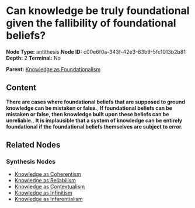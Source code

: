 # Can knowledge be truly foundational given the fallibility of foundational beliefs?

**Node Type:** antithesis
**Node ID:** c00e6f0a-343f-42e3-83b9-5fc1013b2b81
**Depth:** 2
**Terminal:** No

**Parent:** [Knowledge as Foundationalism](knowledge-as-foundationalism-thesis-025d3817-5b61-4fc3-a2ef-7f3fb1b6afd0.md)

## Content

**There are cases where foundational beliefs that are supposed to ground knowledge can be mistaken or false.**, **If foundational beliefs can be mistaken or false, then knowledge built upon these beliefs can be unreliable.**, **It is implausible that a system of knowledge can be entirely foundational if the foundational beliefs themselves are subject to error.**

## Related Nodes

### Synthesis Nodes

- [Knowledge as Coherentism](knowledge-as-coherentism-synthesis-5d786b6f-6ab2-4ac2-be98-d71958df90b2.md)
- [Knowledge as Reliabilism](knowledge-as-reliabilism-synthesis-4b268cbb-898f-4b48-9870-189a4f045656.md)
- [Knowledge as Contextualism](knowledge-as-contextualism-synthesis-e14ae2ca-df3a-4daa-8811-20a57e41049c.md)
- [Knowledge as Infinitism](knowledge-as-infinitism-synthesis-09c661bf-cbcd-4f4a-9520-b92f40ce8c7f.md)
- [Knowledge as Inferentialism](knowledge-as-inferentialism-synthesis-469e1a6a-4f3f-45af-b2a1-659a333ce6a6.md)
